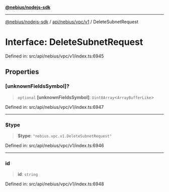 [**@nebius/nodejs-sdk**](../../../../../README.md)

---

[@nebius/nodejs-sdk](../../../../../README.md) / [api/nebius/vpc/v1](../README.md) / DeleteSubnetRequest

# Interface: DeleteSubnetRequest

Defined in: src/api/nebius/vpc/v1/index.ts:6945

## Properties

### \[unknownFieldsSymbol\]?

> `optional` **\[unknownFieldsSymbol\]**: `Uint8Array`\<`ArrayBufferLike`\>

Defined in: src/api/nebius/vpc/v1/index.ts:6947

---

### $type

> **$type**: `"nebius.vpc.v1.DeleteSubnetRequest"`

Defined in: src/api/nebius/vpc/v1/index.ts:6946

---

### id

> **id**: `string`

Defined in: src/api/nebius/vpc/v1/index.ts:6948
